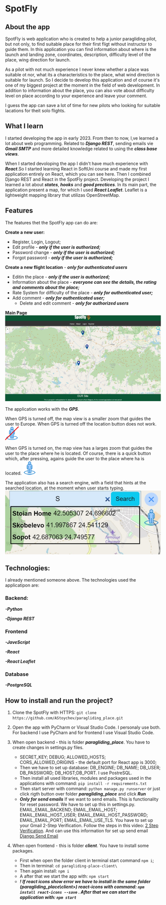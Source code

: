 # SpotFly
 
## About the app

SpotFly is web application who is created to help a junior paragliding pilot, but not only,  to find suitable place for their first fligt without instructor to guide them.  In this application you can find information about where is the launch and landing zone, coordinates, description, difficulty level of the place, wing direction for launch.

As a pilot with not much experience I never knew whether a place was suitable ot nor, what its a  characteristics to the place, what wind direction is suitable for launch. So I decide to develop this application and of course it's one of my biggest project at the moment in the field of web development. In addition to information about the place, you can also vote about difficulty level on place according to your experience and leave your comment.

I guess the app can save a lot of time for new pilots who looking for suitable lacations for theit solo flights.

## What I learn

I started developing the app in early 2023. From then to now, I,ve learned a lot about web programming. Related to ***Django REST***, sending emails vie ***Gmail SMTP*** and more detailed knowledge related to using the ***class base views***.

When I started devoloping the app I didn't have much experience with ***React***.So I started learning React in SoftUni course and made my first application entirely on React, which you can see here. Then I combined Django REST and React in the SpotFly project. Developing the project I learned a lot about ***states***, ***hooks*** and ***good prectices***. In its main part, the application present a map, for which I used ***React Leaflet***. Leaflet is a lightweight mapping library that utilizas OpenStreetMap.

## Features

The features thet the SpotFly app can do are:

**Create a new user:**
 - Register, Login, Logout;
 - Edit profile - ***only if the user is authorized;***
 - Password change - ***only if the user is authorized;***
 - Forgot password - ***only if the user is authorized;***

**Create a new flight location** - ***only for authenticated users***
 - Editin the place - ***only if the user is authorized;***
 - Information about the place - ***everyone can see the details, the rating and comments about the place;***
 - Rate System for difficulty of the place - ***only for authenticated user;***
 - Add comment - ***only for authenticated user;***
   - Delete and edit comment - ***only for authorized users***

 **Main Page**
 ![](https://github.com/AStoychev/paragliding_place/blob/main/client/paragliding-place-client/public/images/images%20not%20in%20app/SpotFly.jpg)

The application works with the ***GPS***.

When GPS is turned off, the map view is a smaller zoom that guides the user to Europe. When GPS is turned off the location button does not work.
![](https://github.com/AStoychev/paragliding_place/blob/main/client/paragliding-place-client/public/images/notNavigation.png)

When GPS is turned on, the map view has a larges zoom that guides the user to the place where he is located. Of course, there is a quick button which, after pressing, agains guide the user to the place where ha is located. ![](https://github.com/AStoychev/paragliding_place/blob/main/client/paragliding-place-client/public/images/navigation.png)

The application also has a search engine, with a field that hints at the searched location, at the moment when user starts typing.
![](https://github.com/AStoychev/paragliding_place/blob/main/client/paragliding-place-client/public/images/images%20not%20in%20app/searchEngine.jpg)

## Technologies:

I already mentioned someone above. The technologies used the applicatipon are:
### Backend:
 ***-Python***

 ***-Django REST***

### Frontend
 ***-JaveScript***

 ***-React***

 ***-React Leaflet***

### Database
 ***-PostgreSQL***

## How to install and run the project?

1. Clone the SpotFly with HTTPS:
   `git clone https://github.com/AStoychev/paragliding_place.git`

2. Open the app with PyCharm or Visual Studio Code. I personaly use both. For backend I use PyCharn and for frontend I use Visual Studio Code.
 
3. When open backend - this is folder ***paragliding_place***. You have to create changes in settings.py files.
   - SECRET_KEY; DEBUG; ALLOWED_HOSTS; CORS_ALLOWED_ORIGINS - the default port for React app is 3000;
   - Then we have to set up database: DB_ENGINE; DB_NAME; DB_USER; DB_PASSWORD; DB_HOST;DB_PORT. I use PostreSQL.
   - Then install all used libraries, modules and packages used in the applications with command: `pip install -r requirements.txt`
   - Then start server with command: `python manage.py runserver` or just click rigth button over folder ***paragliding_place*** and click ***Run***
   - ***Only for send emails*** If we want to send emails. This is functionality for reset password. We have to set up this in settings.py. EMAIL_EMAIL_BACKEND; EMAIL_EMAIL_HOST; EMAIL_EMAIL_HOST_USER; EMAIL_EMAIL_HOST_PASSWORD; EMAIL_EMAIL_PORT; EMAIL_EMAIL_USE_TLS. You have to set up your Gmail 2-Step Verification. Follow the steps in this video:
[2 Step Verification](https://www.youtube.com/watch?v=Y_u5KIeXiVI). And can use this information for set up send email [Django Send Email](https://mailtrap.io/blog/django-send-email/)

4. When open frontend - this is folder ***client***. You have to install some packages.
   - First when open the folder client in terminal start command `npm i`;
   - Then in terminal: `cd paragliding-place-client\`
   - Then again install: `npm i`
   - A after that we start the app with: `npm start`
   - ***! If react icons show error we have to install in the same folder (paragliding_place\client>) react-icons with command: `npm install react-icons --save` . After that we can start the application with: `npm start`***
